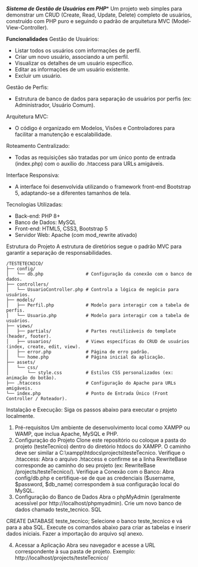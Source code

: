 *****Sistema de Gestão de Usuários em PHP******
Um projeto web simples para demonstrar um CRUD (Create, Read, Update, Delete) completo de usuários, construído com PHP puro e seguindo o padrão de arquitetura MVC (Model-View-Controller).

**Funcionalidades**
Gestão de Usuários:
- Listar todos os usuários com informações de perfil.
- Criar um novo usuário, associando a um perfil.
- Visualizar os detalhes de um usuário específico.
- Editar as informações de um usuário existente.
- Excluir um usuário.
  
Gestão de Perfis: 
- Estrutura de banco de dados para separação de usuários por perfis (ex: Administrador, Usuário Comum).
  
Arquitetura MVC: 
- O código é organizado em Modelos, Visões e Controladores para facilitar a manutenção e escalabilidade.
  
Roteamento Centralizado: 
- Todas as requisições são tratadas por um único ponto de entrada (index.php) com o auxílio do .htaccess para URLs amigáveis.
  
Interface Responsiva: 
- A interface foi desenvolvida utilizando o framework front-end Bootstrap 5, adaptando-se a diferentes tamanhos de tela.

Tecnologias Utilizadas:
- Back-end: PHP 8+
- Banco de Dados: MySQL
- Front-end: HTML5, CSS3, Bootstrap 5
- Servidor Web: Apache (com mod_rewrite ativado)


Estrutura do Projeto
A estrutura de diretórios segue o padrão MVC para garantir a separação de responsabilidades.


```
/TESTETECNICO/
├── config/
│   └── db.php                # Configuração da conexão com o banco de dados.
├── controllers/
│   └── UsuarioController.php # Controla a lógica de negócio para usuários.
├── models/
│   ├── Perfil.php            # Modelo para interagir com a tabela de perfis.
│   └── Usuario.php           # Modelo para interagir com a tabela de usuários.
├── views/
│   ├── partials/             # Partes reutilizáveis do template (header, footer).
│   ├── usuarios/             # Views específicas do CRUD de usuários (index, create, edit, view).
│   ├── error.php             # Página de erro padrão.
│   └── home.php              # Página inicial da aplicação.
├── assets/
│   └── css/
│       └── style.css         # Estilos CSS personalizados (ex: animação do botão).
├── .htaccess                 # Configuração do Apache para URLs amigáveis.
└── index.php                 # Ponto de Entrada Único (Front Controller / Roteador).
```



Instalação e Execução:
Siga os passos abaixo para executar o projeto localmente.

1. Pré-requisitos
Um ambiente de desenvolvimento local como XAMPP ou WAMP, que inclua Apache, MySQL e PHP.
2. Configuração do Projeto
Clone este repositório ou coloque a pasta do projeto (testeTecnico) dentro do diretório htdocs do XAMPP. O caminho deve ser similar a C:\xampp\htdocs\projects\testeTecnico.
Verifique o .htaccess: Abra o arquivo .htaccess e confirme se a linha RewriteBase corresponde ao caminho do seu projeto (ex: RewriteBase /projects/testeTecnico/).
Verifique a Conexão com o Banco: Abra config/db.php e certifique-se de que as credenciais ($username, $password, $db_name) correspondem à sua configuração local do MySQL.
3. Configuração do Banco de Dados
Abra o phpMyAdmin (geralmente acessível por http://localhost/phpmyadmin).
Crie um novo banco de dados chamado teste_tecnico.
SQL

CREATE DATABASE teste_tecnico;
Selecione o banco teste_tecnico e vá para a aba SQL. Execute os comandos abaixo para criar as tabelas e inserir dados iniciais.
Fazer a importação do arquivo sql anexo.


4. Acessar a Aplicação
Abra seu navegador e acesse a URL correspondente à sua pasta de projeto. Exemplo: http://localhost/projects/testeTecnico/

